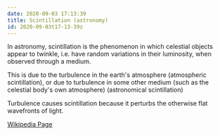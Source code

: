 ```yaml
---
date: 2020-09-03 17:13:39
title: Scintillation (astronomy) 
id: 2020-09-03t17-13-39z
---
```


In astronomy, scintillation is the phenomenon in which celestial objects appear
to twinkle, i.e. have random variations in their luminosity, when observed
through a medium. 

This is due to the turbulence in the earth's atmosphere (atmospheric
scintillation), or due to turbulence in some other medium (such as the
celestial body's own atmosphere) (astronomical scintillation)

Turbulence causes scintillation because it perturbs the otherwise flat
wavefronts of light.

[Wikipedia Page](https://en.wikipedia.org/wiki/Scintillation_(astronomy))
